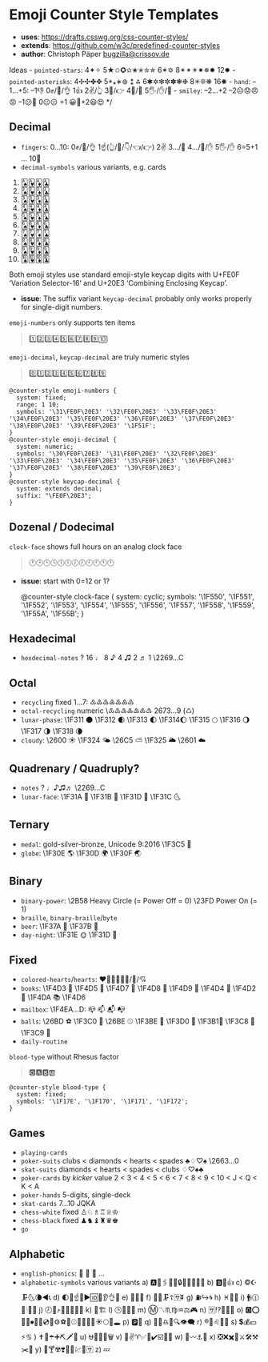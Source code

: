Emoji Counter Style Templates
=============================

- **uses**: https://drafts.csswg.org/css-counter-styles/
- **extends**: https://github.com/w3c/predefined-counter-styles
- **author**: Christoph Päper bugzilla@crissov.de

    
Ideas
    - `pointed-stars`: 4✦✧ 5★✩✪✫✬✭✮✯ 6✶✡ 8✴︎✴✴️✷✵✸ 12✹
    - `pointed-asterisks`:  4✢✣✤✥ 5*⁎∗⊛ ⁑ ⁂ 6✱✲✻✼✽❃❉ 8✳❊❋ 16✺
    - `hand`: –1…+5: –1👎 0✊/👊/👌 1👍 2✌️/👆 3🖖/👉 4🤘/🖕 5🖐/✋/👊
    - `smiley`: –2…+2 –2☹️😟😠😡 –1😕🙁 0😐😑 +1 😀🙂+2😃😍
    */
    
Decimal
-------

- `fingers`: 0…10: 0✊/👊/👌 1☝️(👆/🖕/👇/👈/👉) 2✌️ 3…/🖖 4…/🤘/✋ 5🖐/✋ 6=5+1 … 10👐
- `decimal-symbols` various variants, e.g. cards
1. 🂡🂱🃁🃑
2. 🂢🂲🃂🃒
3. 🂣🂳🃃🃓
4. 🂤🂴🃄🃔
5. 🂥🂵🃅🃕
6. 🂦🂶🃆🃖
7. 🂧🂷🃇🃗
8. 🂨🂸🃈🃘
9. 🂩🂹🃉🃙
0. 🂪🂺🃊🃚

    

Both emoji styles use standard emoji-style keycap digits with U+FE0F ‘Variation Selector-16’ and U+20E3 ‘Combining Enclosing Keycap’. 
- **issue**: The suffix variant `keycap-decimal` probably only works properly for single-digit numbers.

`emoji-numbers` only supports ten items
> 1️⃣2️⃣3️⃣4️⃣5️⃣6️⃣7️⃣8️⃣9️⃣🔟

`emoji-decimal`, `keycap-decimal` are truly numeric styles
> 0️⃣1️⃣2️⃣3️⃣4️⃣5️⃣6️⃣7️⃣8️⃣9️⃣

    @counter-style emoji-numbers {
      system: fixed;
      range: 1 10;
      symbols: '\31\FE0F\20E3' '\32\FE0F\20E3' '\33\FE0F\20E3' '\34\FE0F\20E3' '\35\FE0F\20E3' '\36\FE0F\20E3' '\37\FE0F\20E3' '\38\FE0F\20E3' '\39\FE0F\20E3' '\1F51F';
    }
    @counter-style emoji-decimal {
      system: numeric;
      symbols: '\30\FE0F\20E3' '\31\FE0F\20E3' '\32\FE0F\20E3' '\33\FE0F\20E3' '\34\FE0F\20E3' '\35\FE0F\20E3' '\36\FE0F\20E3' '\37\FE0F\20E3' '\38\FE0F\20E3' '\39\FE0F\20E3';
    }
    @counter-style keycap-decimal {
      system: extends decimal;
      suffix: "\FE0F\20E3";
    }
    

Dozenal / Dodecimal
-------------------


    

`clock-face` shows full hours on an analog clock face
>  🕐🕑🕒🕓🕔🕕🕖🕗🕘🕙🕚🕛

- **issue**: start with 0=12 or 1?

    @counter-style clock-face {
      system: cyclic;
      symbols: '\1F550', '\1F551', '\1F552', '\1F553', '\1F554', '\1F555', '\1F556', '\1F557', '\1F558', '\1F559', '\1F55A', '\1F55B';
    }
    

Hexadecimal
-----------

- `hexdecimal-notes` ? 16 ♩ 8 ♪ 4 ♫ 2 ♬ 1 \2269…C

    

Octal
----

- `recycling` fixed 1…7: ♳♴♵♶♷♸♹ 
- `octal-recycling` numeric \♳♴♵♶♷♸♹ 2673…9 (♺)
- `lunar-phase`: \1F311 🌑 \1F312 🌒  \1F313 🌓 \1F314🌔 \1F315 🌕 \1F316 🌖 \1F317 🌗  \1F318 🌘
- `cloudy`: \2600 ☀️ \1F324 🌤 \26C5 ⛅️ \1F325 🌥  \2601 ☁️

    

Quadrenary / Quadruply?
----------------------

- `notes` ? ♩♪♫♬ \2269…C
- `lunar-face`: \1F31A 🌚 \1F31B 🌛 \1F31D 🌝 \1F31C 🌜

    

Ternary
-------

- `medal`: gold-silver-bronze, Unicode 9:2016 \1F3C5 🏅
- `globe`: \1F30E 🌎 \1F30D 🌍 \1F30F 🌏

    

Binary
------

- `binary-power`: \2B58 Heavy Circle (= Power Off = 0)  \23FD Power On (= 1)
- `braille`, `binary-braille`/`byte`
- `beer`: \1F37A 🍺 \1F37B 🍻
- `day-night`: \1F31E 🌞 \1F31D 🌝

    

Fixed
-----

- `colored-hearts`/`hearts`: ❤️💛💚💙💜💝/💖/💘
- `books`: \1F4D3 📓 \1F4D5 📕  \1F4D7 📗 \1F4D8 📘 \1F4D9 📙 \1F4D4 📔 \1F4D2 📒 \1F4DA 📚 \1F4D6
- `mailbox`: \1F4EA…D: 📪 📫 📬 📭
- `balls`: \26BD ⚽️ \1F3C0 🏀 \26BE ⚾️ \1F3BE 🎾 \1F3D0 🏐 \1F3B1🎱 \1F3C8 🏈 \1F3C9 🏉
- `daily-routine`


`blood-type` without Rhesus factor
>  🅾️🅰️🅱️🆎

    @counter-style blood-type {
      system: fixed;
      symbols: '\1F17E', '\1F170', '\1F171', '\1F172';
    }
    

Games
-----

- `playing-cards`
- `poker-suits` clubs < diamonds < hearts < spades ♣♢♡♠ \2663…0
- `skat-suits` diamonds < hearts < spades < clubs ♢♡♠♣
- `poker-cards` by *kicker* value 2 < 3 < 4 < 5 < 6 < 7 < 8 < 9 < 10 < J < Q < K < A
- `poker-hands` 5-digits, single-deck
- `skat-cards` 7…10 JQKA
- `chess-white` fixed ♙♘♗♖♕♔
- `chess-black` fixed ♟♞♝♜♛♚
- `go`

     

Alphabetic
---------

- `english-phonics`: 🐒 🐝 🐛 …
- `alphabetic-symbols` various variants
a) 🅰️🗼🖇🔼🔺🔒🎪👖🌲💩🈴
b) 🅱️💪👍
c) ©️☪🗜🌜🌘◀️📞
d) 🌓🌛☝🌮▶️🆔🍺👂👌🐌
e) 📧🍥💶
f) 🎏🎋🗜☦🈂⏬
g) ⛽️↪🌀
h) ♓🏨🏩
i) 🚹ℹ🕧🍾🕯📍🍿
j) 🕗🗾⤴️🎷🎐🏒🏑⏰
k) 🎋🏗
l) 🕒📐💷🏫
m) Ⓜ️〽️♏️♍️♒️⚖🎮
n) 🈂️⁉️🎵🚧🍴
o) 🅾️⭕️🍩🔘⏺💍📯💿📀⚙⚽️🏀⚾️🎾🏐🎱🍪☀️🌕🌝🕳
p) 🅿️🚩
q) 🎯🚫♎️🍭🔍👁‍🗨
r) ®️🎋♌️💃👠
s) 💲💰💵⚡️♋️
) ✝️🌴☂️➕⛏🗡👕
u) ⛎🤘🌙🍉🗑
v) 🖖✌️♈️✅🔽✔️☑️🔻🍕
w) 👐〰️⚓️🔱
x) ❎❌✖️🔀⚔🛠⚒✂️🎀
y) 🏅🍸☢️❣️🔧💴💹🔌🈂️
z) 💤

